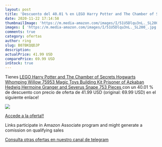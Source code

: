 ```yaml
---
layout: post
title: 'Descuento del 40.01 % en LEGO Harry Potter and The Chamber of Sec'
date: 2020-11-22 17:14:58
thumbnailImage: 'https://m.media-amazon.com/images/I/51U5Dlqu3nL._SL200_.jpg'
images: [ 'https://m.media-amazon.com/images/I/51U5Dlqu3nL._SL200_.jpg' ]
comments: true
category: ofertas
author: ring
slug: B07BKQQDJP
description:
actualPrice: 41.99 USD
comparePrice: 69.99 USD
inStock: true
---
```


Tienes [LEGO Harry Potter and The Chamber of Secrets Hogwarts Whomping Willow 75953 Magic Toys Building Kit  Prisoner of Azkaban  Hedwig  Hermoine Granger and Severus Snape  753 Pieces ](https://www.amazon.com/dp/B07BKQQDJP/?tag=redken08-20) con un 40.01 % de descuento con precio de oferta de 41.99 USD (original: 69.99 USD) en el siguiente enlace!

[![](https://m.media-amazon.com/images/I/51U5Dlqu3nL._SL200_.jpg)](https://www.amazon.com/dp/B07BKQQDJP/?tag=redken08-20)

[Accede a la oferta!!](https://www.amazon.com/dp/B07BKQQDJP/?tag=redken08-20)

Links participate in Amazon Associate program and might generate a comission on qualifying sales

[Consulta otras ofertas en nuestro canal de telegram](https://t.me/s/ofertas25)
